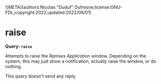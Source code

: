 ![META](authors:Nicolas "Duduf" Dufresne;license:GNU-FDL;copyright:2022;updated:2022/09/01)

# raise

**Query: `raise`**

Attempts to raise the *Ramses Application* window. Depending on the system, this may just show a notification, actually raise the window, or do nothing.

This query doesn't send any reply.
